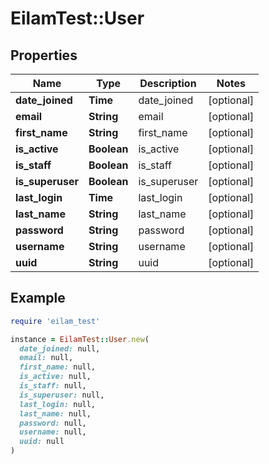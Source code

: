 # EilamTest::User

## Properties

| Name | Type | Description | Notes |
| ---- | ---- | ----------- | ----- |
| **date_joined** | **Time** | date_joined | [optional] |
| **email** | **String** | email | [optional] |
| **first_name** | **String** | first_name | [optional] |
| **is_active** | **Boolean** | is_active | [optional] |
| **is_staff** | **Boolean** | is_staff | [optional] |
| **is_superuser** | **Boolean** | is_superuser | [optional] |
| **last_login** | **Time** | last_login | [optional] |
| **last_name** | **String** | last_name | [optional] |
| **password** | **String** | password | [optional] |
| **username** | **String** | username | [optional] |
| **uuid** | **String** | uuid | [optional] |

## Example

```ruby
require 'eilam_test'

instance = EilamTest::User.new(
  date_joined: null,
  email: null,
  first_name: null,
  is_active: null,
  is_staff: null,
  is_superuser: null,
  last_login: null,
  last_name: null,
  password: null,
  username: null,
  uuid: null
)
```


